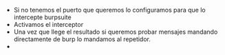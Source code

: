 - Si no tenemos el puerto que queremos lo configuramos para que lo intercepte burpsuite
- Activamos el interceptor 
- Una vez que llege el resultado si queremos probar  mensajes mandando directamente de burp lo mandamos al repetidor.
- 